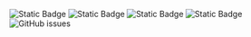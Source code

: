 ![Static Badge](https://img.shields.io/badge/blacklists-60-000000) ![Static Badge](https://img.shields.io/badge/blacklisted-3110627-cc0000) ![Static Badge](https://img.shields.io/badge/whitelisted-2243-00CC00) ![Static Badge](https://img.shields.io/badge/streaming_blacklist-28107-000000) ![GitHub issues](https://img.shields.io/github/issues/fabriziosalmi/blacklists)
